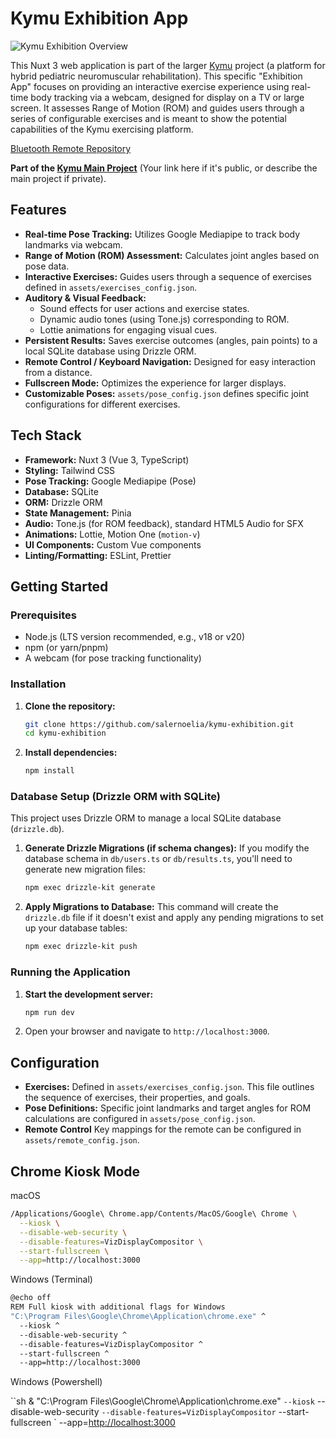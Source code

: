 # Kymu Exhibition App

![Kymu Exhibition Overview](/public/kymu-exhibition-overview.png)

This Nuxt 3 web application is part of the larger [Kymu](https://github.com/salernoelia/kymu) project (a platform for hybrid pediatric neuromuscular rehabilitation). This specific "Exhibition App" focuses on providing an interactive exercise experience using real-time body tracking via a webcam, designed for display on a TV or large screen. It assesses Range of Motion (ROM) and guides users through a series of configurable exercises and is meant to show the potential capabilities of the Kymu exercising platform.

[Bluetooth Remote Repository](https://github.com/salernoelia/kymu-exhibition-remote)

**Part of the [Kymu Main Project](https://github.com/salernoelia/kymu)** (Your link here if it's public, or describe the main project if private).

## Features

* **Real-time Pose Tracking:** Utilizes Google Mediapipe to track body landmarks via webcam.
* **Range of Motion (ROM) Assessment:** Calculates joint angles based on pose data.
* **Interactive Exercises:** Guides users through a sequence of exercises defined in `assets/exercises_config.json`.
* **Auditory & Visual Feedback:**
  * Sound effects for user actions and exercise states.
  * Dynamic audio tones (using Tone.js) corresponding to ROM.
  * Lottie animations for engaging visual cues.
* **Persistent Results:** Saves exercise outcomes (angles, pain points) to a local SQLite database using Drizzle ORM.
* **Remote Control / Keyboard Navigation:** Designed for easy interaction from a distance.
* **Fullscreen Mode:** Optimizes the experience for larger displays.
* **Customizable Poses:** `assets/pose_config.json` defines specific joint configurations for different exercises.

## Tech Stack

* **Framework:** Nuxt 3 (Vue 3, TypeScript)
* **Styling:** Tailwind CSS
* **Pose Tracking:** Google Mediapipe (Pose)
* **Database:** SQLite
* **ORM:** Drizzle ORM
* **State Management:** Pinia
* **Audio:** Tone.js (for ROM feedback), standard HTML5 Audio for SFX
* **Animations:** Lottie, Motion One (`motion-v`)
* **UI Components:** Custom Vue components
* **Linting/Formatting:** ESLint, Prettier

## Getting Started

### Prerequisites

* Node.js (LTS version recommended, e.g., v18 or v20)
* npm (or yarn/pnpm)
* A webcam (for pose tracking functionality)

### Installation

1. **Clone the repository:**

    ```bash
    git clone https://github.com/salernoelia/kymu-exhibition.git
    cd kymu-exhibition
    ```

2. **Install dependencies:**

    ```bash
    npm install
    ```

### Database Setup (Drizzle ORM with SQLite)

This project uses Drizzle ORM to manage a local SQLite database (`drizzle.db`).

1. **Generate Drizzle Migrations (if schema changes):**
    If you modify the database schema in `db/users.ts` or `db/results.ts`, you'll need to generate new migration files:

    ```bash
    npm exec drizzle-kit generate
    ```

2. **Apply Migrations to Database:**
    This command will create the `drizzle.db` file if it doesn't exist and apply any pending migrations to set up your database tables:

    ```bash
    npm exec drizzle-kit push
    ```

### Running the Application

1. **Start the development server:**

    ```bash
    npm run dev
    ```

2. Open your browser and navigate to `http://localhost:3000`.

## Configuration

* **Exercises:** Defined in `assets/exercises_config.json`. This file outlines the sequence of exercises, their properties, and goals.
* **Pose Definitions:** Specific joint landmarks and target angles for ROM calculations are configured in `assets/pose_config.json`.
* **Remote Control** Key mappings for the remote can be configured in `assets/remote_config.json`.

## Chrome Kiosk Mode

macOS

```sh
/Applications/Google\ Chrome.app/Contents/MacOS/Google\ Chrome \
  --kiosk \
  --disable-web-security \
  --disable-features=VizDisplayCompositor \
  --start-fullscreen \
  --app=http://localhost:3000
```

Windows (Terminal)

```sh
@echo off
REM Full kiosk with additional flags for Windows
"C:\Program Files\Google\Chrome\Application\chrome.exe" ^
  --kiosk ^
  --disable-web-security ^
  --disable-features=VizDisplayCompositor ^
  --start-fullscreen ^
  --app=http://localhost:3000
```

Windows (Powershell)

``sh
& "C:\Program Files\Google\Chrome\Application\chrome.exe" `
--kiosk `
  --disable-web-security `
--disable-features=VizDisplayCompositor `
  --start-fullscreen `
  --app=<http://localhost:3000>
```
